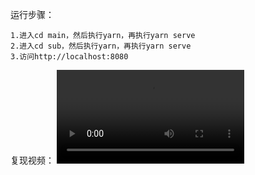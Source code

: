 运行步骤：
```
1.进入cd main，然后执行yarn，再执行yarn serve
2.进入cd sub，然后执行yarn，再执行yarn serve
3.访问http://localhost:8080
```
复现视频：
<video controls="" autoplay="" name="media">
    <source src="./test.mov" type="video/mov">
</video>
